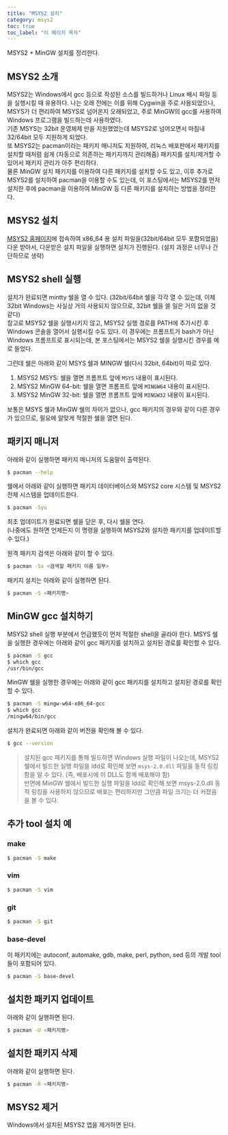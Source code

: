 ```yaml
---
title: "MSYS2 설치"
category: msys2
toc: true
toc_label: "이 페이지 목차"
---
```


MSYS2 + MinGW 설치를 정리한다.

## MSYS2 소개
MSYS2는 Windows에서 gcc 등으로 작성된 소스를 빌드하거나 Linux 배시 파일 등을 실행시킬 때 유용하다. 나는 오래 전에는 이를 위해 Cygwin을 주로 사용되었으나, MSYS가 더 편리하여 MSYS로 넘어온지 오래되었고, 주로 MinGW의 gcc를 사용하여 Windows 프로그램을 빌드하는데 사용하였다.  
기존 MSYS는 32bit 운영체제 만을 지원했었는데 MSYS2로 넘어오면서 마침내 32/64bit 모두 지원하게 되었다.  
또 MSYS2는 pacman이라는 패키지 매니저도 지원하여, 리눅스 배포판에서 패키지를 설치할 때처럼 쉽게 (자동으로 의존하는 패키지까지 관리해줌) 패키지를 설치/제거할 수 있어서 패키지 관리가 아주 편리하다.  
물론 MinGW 설치 패키지를 이용하여 다른 패키지를 설치할 수도 있고, 이후 추가로 MSYS2를 설치하여 pacman을 이용할 수도 있는데, 이 포스팅에서는 MSYS2를 먼저 설치한 후에 pacman을 이용하여 MinGW 등 다른 패키지를 설치하는 방법을 정리한다.

## MSYS2 설치
[MSYS2 홈페이지](https://www.msys2.org/)에 접속하여 x86_64 용 설치 파일을(32bit/64bit 모두 포함되었음) 다운 받아서, 다운받은 설치 파일을 실행하면 설치가 진행된다. (설치 과정은 너무나 간단하므로 생략)

## MSYS2 shell 실행
설치가 완료되면 mintty 쉘을 열 수 있다. (32bit/64bit 쉘을 각각 열 수 있는데, 이제 32bit Windows는 사실상 거의 사용되지 않으므로, 32bit 쉘을 쓸 일은 거의 없을 것 같다)  
참고로 MSYS2 쉘을 실행시키지 않고, MSYS2 실행 경로를 PATH에 추가시킨 후 Windows 콘솔을 열어서 실행시킬 수도 있다. 이 경우에는 프롬프트가 bash가 아닌 Windows 프롬프트로 표시되는데, 본 포스팅에서는 MSYS2 쉘을 실행시킨 경우를 예로 들었다.

그런데 쉘은 아래와 같이 MSYS 쉘과 MINGW 쉘(다시 32bit, 64bit)이 따로 있다.  
1. MSYS2 MSYS: 쉘을 열면 프롬프트 앞에 `MSYS` 내용이 표시된다.
1. MSYS2 MinGW 64-bit: 쉘을 열면 프롬프트 앞에 `MINGW64` 내용이 표시된다.
1. MSYS2 MinGW 32-bit: 쉘을 열면 프롬프트 앞에 `MINGW32` 내용이 표시된다.

보통은 MSYS 쉘과 MinGW 쉘의 차이가 없으나, gcc 패키지의 경우와 같이 다른 경우가 있으므로, 필요에 알맞게 적절한 쉘을 열면 된다.

## 패키지 매니저
아래와 같이 실행하면 패키지 매니저의 도움말이 출력된다.
```bash
$ pacman --help
```

쉘에서 아래와 같이 실행하면 패키지 데이터베이스와 MSYS2 core 시스템 및 MSYS2 전체 시스템을 업데이트한다.
```bash
$ pacman -Syu
```
최초 업데이트가 완료되면 쉘을 닫은 후, 다시 쉘을 연다.  
(나중에도 원하면 언제든지 이 명령을 실행하여 MSYS2와 설치한 패키지를 업데이트할 수 있다.)

원격 패키지 검색은 아래와 같이 할 수 있다.
```bash
$ pacman -Ss <검색할 패키지 이름 일부>
```

패키지 설치는 아래와 같이 실행하면 된다.
```bash
$ pacman -S <패키지명>
```

## MinGW gcc 설치하기
MSYS2 shell 실행 부분에서 언급했듯이 먼저 적절한 shell을 골라야 한다.
MSYS 쉘을 실행한 경우에는  아래와 같이 gcc 패키지를 설치하고 설치된 경로를 확인할 수 있다.
```bash
$ pacman -S gcc
$ which gcc
/usr/bin/gcc
```

MinGW 쉘을 실행한 경우에는 아래와 같이 gcc 패키지를 설치하고 설치된 경로를 확인할 수 있다.
```bash
$ pacman -S mingw-w64-x86_64-gcc
$ which gcc
/mingw64/bin/gcc
```

설치가 완료되면 아래와 같이 버전을 확인해 볼 수 있다.
```bash
$ gcc --version
```

> 설치된 gcc 패키지를 통해 빌드하면 Windows 실행 파일이 나오는데, MSYS2 쉘에서 빌드한 실행 파일을 ldd로 확인해 보면 `msys-2.0.dll` 파일을 동적 링킹함을 알 수 있다. (즉, 배포시에 이 DLL도 함께 배포해야 함)  
> 반면에 MinGW 쉘에서 빌드한 실행 파일을 ldd로 확인해 보면 msys-2.0.dll 동적 링킹을 사용하지 않으므로 배포는 편리하지만 그만큼 파일 크기는 더 커졌음을 볼 수 있다.

## 추가 tool 설치 예
### make
```bash
$ pacman -S make
```
### vim
```bash
$ pacman -S vim
```
### git
```bash
$ pacman -S git
```
### base-devel
이 패키지에는 autoconf, automake, gdb, make, perl, python, sed 등의 개발 tool 들이 포함되어 있다.
```bash
$ pacman -S base-devel
```

## 설치한 패키지 업데이트
아래와 같이 실행하면 된다.
```bash
$ pacman -U <패키지명>
```

## 설치한 패키지 삭제
아래와 같이 실행하면 된다.
```bash
$ pacman -R <패키지명>
```

## MSYS2 제거
Windows에서 설치된 MSYS2 앱을 제거하면 된다.
